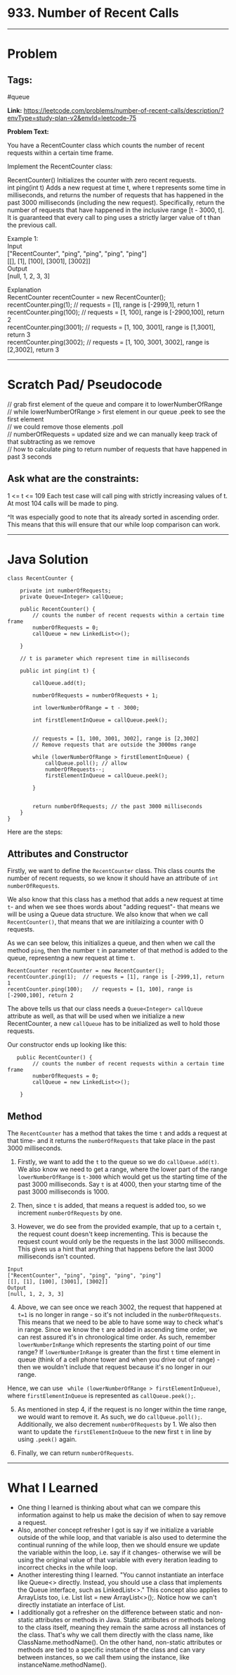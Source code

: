 # 933. Number of Recent Calls

---


# Problem 

## Tags: 
#queue

**Link:** https://leetcode.com/problems/number-of-recent-calls/description/?envType=study-plan-v2&envId=leetcode-75

**Problem Text:**   

You have a RecentCounter class which counts the number of recent requests within a certain time frame.  

Implement the RecentCounter class:  

RecentCounter() Initializes the counter with zero recent requests.  
int ping(int t) Adds a new request at time t, where t represents some time in milliseconds, and returns the number of requests that has happened in the past 3000 milliseconds (including the new request). Specifically, return the number of requests that have happened in the inclusive range [t - 3000, t].  
It is guaranteed that every call to ping uses a strictly larger value of t than the previous call.  

 

Example 1:  
Input  
["RecentCounter", "ping", "ping", "ping", "ping"]  
[[], [1], [100], [3001], [3002]]  
Output  
[null, 1, 2, 3, 3]  

Explanation  
RecentCounter recentCounter = new RecentCounter();  
recentCounter.ping(1);     // requests = [1], range is [-2999,1], return 1  
recentCounter.ping(100);   // requests = [1, 100], range is [-2900,100], return 2  
recentCounter.ping(3001);  // requests = [1, 100, 3001], range is [1,3001], return 3  
recentCounter.ping(3002);  // requests = [1, 100, 3001, 3002], range is [2,3002], return 3  



---

# Scratch Pad/ Pseudocode

// grab first element of the queue and compare it to lowerNumberOfRange  
// while lowerNumberOfRange > first element in our queue .peek to see the first element  
// we could remove those elements .poll  
// numberOfRequests = updated size and we can manually keep track of that  subtracting as we remove  
// how to calculate ping to return number of requests that have happened in past 3 seconds  


## Ask what are the constraints:
1 <= t <= 109
Each test case will call ping with strictly increasing values of t.
At most 104 calls will be made to ping.

^It was especially good to note that its already sorted in ascending order.
This means that this will ensure that our while loop comparison can work. 




---

# Java Solution

```
class RecentCounter {

    private int numberOfRequests;
    private Queue<Integer> callQueue;

    public RecentCounter() {
        // counts the number of recent requests within a certain time frame
        numberOfRequests = 0;
        callQueue = new LinkedList<>();

    }

    // t is parameter which represent time in milliseconds

    public int ping(int t) {

        callQueue.add(t);
     
        numberOfRequests = numberOfRequests + 1;

        int lowerNumberOfRange = t - 3000;

        int firstElementInQueue = callQueue.peek();
    

        // requests = [1, 100, 3001, 3002], range is [2,3002]
        // Remove requests that are outside the 3000ms range

        while (lowerNumberOfRange > firstElementInQueue) {
            callQueue.poll(); // allow
            numberOfRequests--;
            firstElementInQueue = callQueue.peek();

        }

        
        return numberOfRequests; // the past 3000 milliseconds
    }
}

```

Here are the steps:

## Attributes and Constructor  

Firstly, we want to define the `RecentCounter` class. This class counts the number of recent requests, so we know it should have an attribute of `int numberOfRequests`. 

We also know that this class has a method that adds a new request at time `t`- and when we see thoes words about "adding request"- that means we will be using a Queue data structure. We also know that when we call `RecentCounter()`, that means that we are initilaizing a counter with 0 requests. 

As we can see below, this initializes a queue, and then when we call the method `ping`, then the number `t` in parameter of that method is added to the queue, representng a new request at time `t`. 

```
RecentCounter recentCounter = new RecentCounter();
recentCounter.ping(1);  // requests = [1], range is [-2999,1], return 1  
recentCounter.ping(100);   // requests = [1, 100], range is [-2900,100], return 2  
```

The above tells us that our class needs a `Queue<Integer> callQueue` attribute as well, as that will be used when we initialize a new RecentCounter, a new `callQueue` has to be initialized as well to hold those requests. 

Our constructor ends up looking like this:

```
   public RecentCounter() {
        // counts the number of recent requests within a certain time frame
        numberOfRequests = 0;
        callQueue = new LinkedList<>();

    }
```


## Method 

The `RecentCounter` has a method that takes the time `t` and adds a request at that time- and it returns the `numberOfRequests` that take place in the past 3000 milliseconds. 

1. Firstly, we want to add the `t` to the queue so we do `callQueue.add(t)`. We also know we need to get a range, where the lower part of the range `lowerNumberOfRange` is  `t-3000` which would get us the starting time of the past 3000 milliseconds. Say `t` is at 4000, then your startng time of the past 3000 milliseconds is 1000. 

2. Then, since `t` is added, that means a request is added too, so we increment `numberOfRequests` by one.

3. However, we do see from the provided example, that up to a certain `t`, the request count doesn't keep incrementing. This is because the request count would only be the requests in the last 3000 milliseconds. This gives us a hint that anything that happens before the last 3000 milliseconds isn't counted.


```
Input
["RecentCounter", "ping", "ping", "ping", "ping"]  
[[], [1], [100], [3001], [3002]]  
Output  
[null, 1, 2, 3, 3]  
```

4. Above,  we can see once we reach 3002, the request that happened at `t=1` is no longer in range - so it's not included in the `numberOfRequests`. This means that we need to be able to have some way to check what's in range. 
Since we know the `t` are added in ascending time order, we can rest assured it's in chronological time order. As such, remember `lowerNumberInRange` which represents the starting point of our time range? If `lowerNumberInRange` is greater than the first `t` time element in queue (think of a cell phone tower and when you drive out of range) - then we wouldn't include that request because it's no longer in our range. 

Hence, we can use ` while (lowerNumberOfRange > firstElementInQueue)`, where `firstElementInQueue` is represented as `callQueue.peek();`. 


5. As mentioned in step 4, if the request is no longer within the time range, we would want to remove it. As such, we do `callQueue.poll();`. Additionally, we also decrement `numberOfRequests` by 1. We also then want to update the `firstElementInQueue` to the new first `t` in line by using `.peek()` again. 

6. Finally, we can return `numberOfRequests`.


---


# What I Learned
- One thing I learned is thinking about what can we compare this information against to help us make the decision of when to say remove a request. 
- Also, another concept refresher I got is say if we initialize a variable outside of the while loop, and that variable is also used to determine the continual running of the while loop, then we should ensure we update the variable within the loop, i.e. say if it changes- otherwise we will be using the original value of that variable with every iteration leading to incorrect checks in the while loop.
- Another interesting thing I learned. "You cannot instantiate an interface like Queue<> directly. Instead, you should use a class that implements the Queue interface, such as LinkedList<>." This concept also applies to ArrayLists too, i.e.  List<String> list = new ArrayList<>();. Notice how we can't directly instatiate an interface of List. 
- I additionally got a refresher on the difference between static and non-static attributes or methods in Java. Static attributes or methods belong to the class itself, meaning they remain the same across all instances of the class. That's why we call them directly with the class name, like ClassName.methodName(). On the other hand, non-static attributes or methods are tied to a specific instance of the class and can vary between instances, so we call them using the instance, like instanceName.methodName().